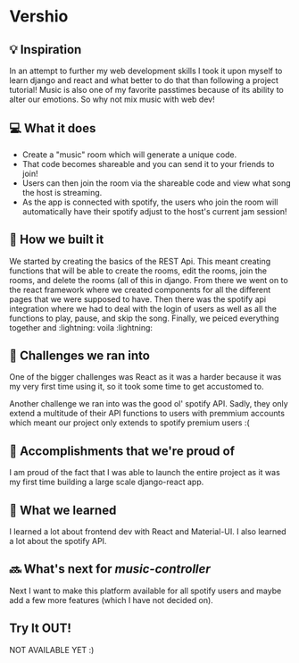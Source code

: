# Vershio

## 💡 Inspiration

In an attempt to further my web development skills I took it upon myself to learn django and react and what better to do that than following a project tutorial! Music is also one of my favorite passtimes because of its ability to alter our emotions. So why not mix music with web dev! 

## 💻 What it does

- Create a "music" room which will generate a unique code.
- That code becomes shareable and you can send it to your friends to join!
- Users can then join the room via the shareable code and view what song the host is streaming.
- As the app is connected with spotify, the users who join the room will automatically have their spotify adjust to the host's current jam session!

## 🔨 How we built it

We started by creating the basics of the REST Api. 
This meant creating functions that will be able to create the rooms, edit the rooms, join the rooms, and delete the rooms (all of this in django. 
From there we went on to the react framework where we created components for all the different pages that we were supposed to have. 
Then there was the spotify api integration where we had to deal with the login of users as well as all the functions to play, pause, and skip the song. 
Finally, we peiced everything together and :lightning: voila :lightning:

## 🧠 Challenges we ran into
One of the bigger challenges was React as it was a harder because it was my very first time using it, so it took some time to get accustomed to.

Another challenge we ran into was the good ol' spotify API. Sadly, they only extend a multitude of their API functions to users with premmium accounts which meant our project only extends to spotify premium users :(
## 🏅 Accomplishments that we're proud of

I am proud of the fact that I was able to launch the entire project as it was my first time building a large scale django-react app.

## 📖 What we learned

I learned a lot about frontend dev with React and Material-UI. I also learned a lot about the spotify API.

## 🔜 What's next for _music-controller_

Next I want to make this platform available for all spotify users and maybe add a few more features (which I have not decided on).


## Try It OUT!
NOT AVAILABLE YET :)

